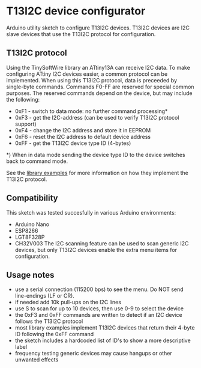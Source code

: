 # T13I2C device configurator

Arduino utility sketch to configure T13I2C devices. T13I2C devices are I2C slave devices that use the T13I2C protocol for configuration.

## T13I2C protocol
Using the TinySoftWire library an ATtiny13A can receive I2C data. To make configuring ATtiny I2C devices easier, a common protocol can be implemented. When using this T13I2C protocol, data is preceeded by single-byte commands. Commands F0-FF are reserved for special common purposes. The reserved commands depend on the device, but may include the following:
  - 0xF1  - switch to data mode: no further command processing*
  - 0xF3  - get the I2C-address (can be used to verify T13I2C protocol support)
  - 0xF4  - change the I2C address and store it in EEPROM
  - 0xF6  - reset the I2C address to default device address
  - 0xFF  - get the T13I2C device type ID (4-bytes)

*) When in data mode sending the device type ID to the device switches back to command mode.

See the [library examples](/examples) for more information on how they implement the T13I2C protocol.

## Compatibility
This sketch was tested succesfully in various Arduino environments:
- Arduino Nano
- ESP8266
- LGT8F328P
- CH32V003
The I2C scanning feature can be used to scan generic I2C devices, but only T13I2C devices enable the extra menu items for configuration.

## Usage notes
- use a serial connection (115200 bps) to see the menu. Do NOT send line-endings (LF or CR).
- if needed add 10k pull-ups on the I2C lines
- use S to scan for up to 10 devices, then use 0-9 to select the device
- the 0xF3 and 0xFF commands are written to detect if an I2C device follows the T13I2C protocol
- most library examples implement T13I2C devices that return their 4-byte ID following the 0xFF command
- the sketch includes a hardcoded list of ID's to show a more descriptive label
- frequency testing generic devices may cause hangups or other unwanted effects
